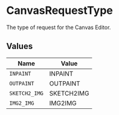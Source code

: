 # CanvasRequestType

The type of request for the Canvas Editor.


## Values

| Name          | Value         |
| ------------- | ------------- |
| `INPAINT`     | INPAINT       |
| `OUTPAINT`    | OUTPAINT      |
| `SKETCH2_IMG` | SKETCH2IMG    |
| `IMG2_IMG`    | IMG2IMG       |